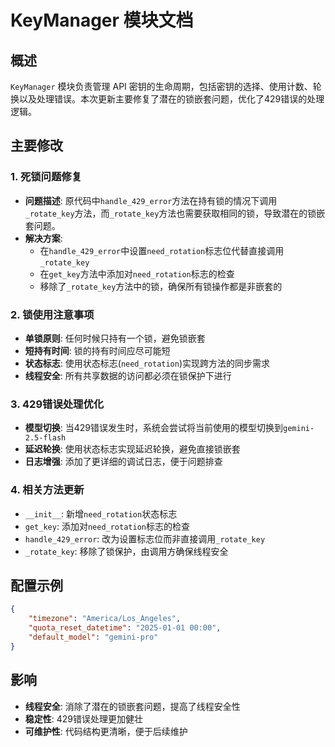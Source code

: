 # KeyManager 模块文档

## 概述

`KeyManager` 模块负责管理 API 密钥的生命周期，包括密钥的选择、使用计数、轮换以及处理错误。本次更新主要修复了潜在的锁嵌套问题，优化了429错误的处理逻辑。

## 主要修改

### 1. 死锁问题修复

- **问题描述**: 原代码中`handle_429_error`方法在持有锁的情况下调用`_rotate_key`方法，而`_rotate_key`方法也需要获取相同的锁，导致潜在的锁嵌套问题。
- **解决方案**:
  - 在`handle_429_error`中设置`need_rotation`标志位代替直接调用`_rotate_key`
  - 在`get_key`方法中添加对`need_rotation`标志的检查
  - 移除了`_rotate_key`方法中的锁，确保所有锁操作都是非嵌套的

### 2. 锁使用注意事项

- **单锁原则**: 任何时候只持有一个锁，避免锁嵌套
- **短持有时间**: 锁的持有时间应尽可能短
- **状态标志**: 使用状态标志(`need_rotation`)实现跨方法的同步需求
- **线程安全**: 所有共享数据的访问都必须在锁保护下进行

### 3. 429错误处理优化

- **模型切换**: 当429错误发生时，系统会尝试将当前使用的模型切换到`gemini-2.5-flash`
- **延迟轮换**: 使用状态标志实现延迟轮换，避免直接锁嵌套
- **日志增强**: 添加了更详细的调试日志，便于问题排查

### 4. 相关方法更新

- `__init__`: 新增`need_rotation`状态标志
- `get_key`: 添加对`need_rotation`标志的检查
- `handle_429_error`: 改为设置标志位而非直接调用`_rotate_key`
- `_rotate_key`: 移除了锁保护，由调用方确保线程安全

## 配置示例

```json
{
    "timezone": "America/Los_Angeles",
    "quota_reset_datetime": "2025-01-01 00:00",
    "default_model": "gemini-pro"
}
```

## 影响

- **线程安全**: 消除了潜在的锁嵌套问题，提高了线程安全性
- **稳定性**: 429错误处理更加健壮
- **可维护性**: 代码结构更清晰，便于后续维护

